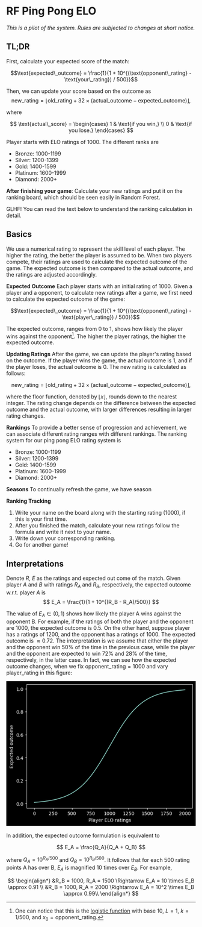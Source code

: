 # RF Ping Pong ELO
*This is a pilot of the system. Rules are subjected to changes at short notice.*

## TL;DR

First, calculate your expected score of the match:

$$\text{expected\_outcome} = \frac{1}{1 + 10^{(\text{opponent\_rating} - \text{your\_rating}) / 500}}$$

Then, we can update your score based on the outcome as
$$\text{new\_rating} = \lfloor\text{old\_rating} + 32 \times (\text{actual\_outcome} - \text{expected\_outcome})\rfloor,$$

where

$$
\text{actual\_score} = \begin{cases}
  1 & \text{if you win,} \\
  0 & \text{if you lose.}
\end{cases}
$$

Player starts with ELO ratings of 1000. The different ranks are

- Bronze: 1000-1199
- Silver: 1200-1399
- Gold: 1400-1599
- Platinum: 1600-1999
- Diamond: 2000+

**After finishing your game**: Calculate your new ratings and put it on the ranking board, which should be seen easily in Random Forest.

GLHF! You can read the text below to understand the ranking calculation in detail.

## Basics

We use a numerical rating to represent the skill level of each player. The higher the rating, the better the player is assumed to be. When two players compete, their ratings are used to calculate the expected outcome of the game. The expected outcome is then compared to the actual outcome, and the ratings are adjusted accordingly.

**Expected Outcome**
Each player starts with an initial rating of 1000. Given a player and a opponent, to calculate new ratings after a game, we first need to calculate the expected outcome of the game:

$$\text{expected\_outcome} = \frac{1}{1 + 10^{(\text{opponent\_rating} - \text{player\_rating}) / 500}}$$

The expected outcome, ranges from 0 to 1, shows how likely the player wins against the opponent[^1]. The higher the player ratings, the higher the expected outcome.

**Updating Ratings**
After the game, we can update the player's rating based on the outcome. If the player wins the game, the actual outcome is 1, and if the player loses, the actual outcome is 0. The new rating is calculated as follows:

$$\text{new\_rating} = \lfloor\text{old\_rating} + 32 \times (\text{actual\_outcome} - \text{expected\_outcome})\rfloor,$$

where the floor function, denoted by $\lfloor x \rfloor$, rounds down to the nearest integer. The rating change depends on the difference between the expected outcome and the actual outcome, with larger differences resulting in larger rating changes.

**Rankings**
To provide a better sense of progression and achievement, we can associate different rating ranges with different rankings. The ranking system for our ping pong ELO rating system is

- Bronze: 1000-1199
- Silver: 1200-1399
- Gold: 1400-1599
- Platinum: 1600-1999
- Diamond: 2000+

**Seasons**
To continually refresh the game, we have season 

**Ranking Tracking**

1. Write your name on the board along with the starting rating (1000), if this is your first time. 
2. After you finished the match, calculate your new ratings follow the formula and write it next to your name.
3. Write down your corresponding ranking.
4. Go for another game!

## Interpretations

Denote $R$, $E$ as the ratings and expected out come of the match. Given player $A$ and $B$ with ratings $R_A$ and $R_B$, respectively, the expected outcome w.r.t. player $A$ is
$$
E_A = \frac{1}{1 + 10^{(R_B - R_A)/500}}
$$

The value of $E_A \in (0,1)$ shows how likely the player A wins against the opponent B. For example, if the ratings of both the player and the opponent are 1000, the expected outcome is $0.5$. On the other hand, suppose player has a ratings of 1200, and the opponent has a ratings of 1000. The expected outcome is $\approx 0.72$. The interpretation is we assume that either the player and the opponent win 50% of the time in the previous case, while the player and the opponent are expected to win 72% and 28% of the time, respectively, in the latter case. In fact, we can see how the expected outcome changes, when we fix $\text{opponent\_rating} = 1000$ and vary $\text{player\_rating}$ in this figure:

<p align="center">
  <img src="/assets/elo.png" />
</p>


In addition, the expected outcome formulation is equivalent to 

$$
E_A = \frac{Q_A}{Q_A + Q_B}
$$

where $Q_A = 10^{R_A/500}$ and $Q_B = 10^{R_B/500}$. It follows that for each 500 rating points A has over B, $E_A$ is magnified 10 times over $E_B$. For example,

$$
\begin{align*}
&R_B = 1000, R_A = 1500 \Rightarrow E_A = 10 \times E_B \approx 0.91 \\
&R_B = 1000, R_A = 2000 \Rightarrow E_A = 10^2 \times E_B \approx 0.99\\
\end{align*}
$$



















[^1]: One can notice that this is the [logistic function](https://en.wikipedia.org/wiki/Logistic_function) with base 10, $L=1$, $k=1/500$, and $x_0 = \text{opponent\_rating}$.